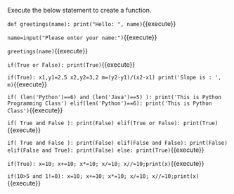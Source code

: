 Execute the below statement to create a function.

`
def greetings(name):
    print("Hello: ", name)
`{{execute}}

`
name=input("Please enter your name:")
`{{execute}}

`
greetings(name)
`{{execute}}

`
if(True or False):
    print(True)
`{{execute}}

`
if(True):
    x1,y1=2,5
    x2,y2=3,2
    m=(y2-y1)/(x2-x1)
    print('Slope is : ', m)
`{{execute}}

`
if( (len('Python')==6) and (len('Java')==5) ):
    print('This is Python Programming Class')
elif(len('Python')==6):
    print('This is Python Class')
`{{execute}}

`
if( True and False ):
    print(False)
elif(True or False):
    print(True)
`{{execute}}

`
if( True and False ):
    print(False)
elif(False and False):
    print(False)
elif(False and True):
    print(False)
else:
    print(True)
`{{execute}}

`
if(True): x=10; x+=10; x*=10; x/=10; x//=10;print(x)
`{{execute}}

`
if(10>5 and 1!=0): x=10; x+=10; x*=10; x/=10; x//=10;print(x)
`{{execute}}

